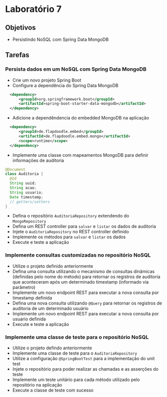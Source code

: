 # Laboratório 7

## Objetivos
- Persistindo NoSQL com Spring Data MongoDB

## Tarefas
### Persista dados em um NoSQL com Spring Data MongoDB
- Crie um novo projeto Spring Boot
- Configure a dependência do Spring Data MongoDB 
```xml
  <dependency>
      <groupId>org.springframework.boot</groupId>
      <artifactId>spring-boot-starter-data-mongodb</artifactId>
  </dependency>
```
- Adicione a dependêndencia do embedded MongoDB na aplicação
```xml
  <dependency>
      <groupId>de.flapdoodle.embed</groupId>
      <artifactId>de.flapdoodle.embed.mongo</artifactId>
      <scope>runtime</scope>
  </dependency>
```
- Implemente uma classe com mapeamentos MongoDB para definir informações de auditoria
```java
@Document
class Auditoria {
  @Id
  String uuid;
  String acao;
  String usuario;
  Date timestamp;
  // getters/setters
}
```
- Defina o repositório `AuditoriaRepository` extendendo do `MongoRepository`
- Defina um REST controller para `salvar` e `listar` os dados de auditoria
- Injete o `AuditoriaRepository` no REST controller definido
- Implemente os métodos para `salvar` e `listar` os dados
- Execute e teste a aplicação

### Implemente consultas customizadas no repositório NoSQL
- Utilize o projeto definido anteriormente
- Defina uma consulta utilizando o mecanismo de consultas dinâmicas (definidas pelo nome do método) para retornar os registros de auditoria que aconteceram após um determinado timestamp (informado via parâmetro)
- Implemente um novo endpoint REST para executar a nova consulta por timestamp definida
- Defina uma nova consulta utilizando `@Query` para retornar os registros de auditoria de um determinado usuário
- Implemente um novo endpoint REST para executar a nova consulta por usuario definida
- Execute e teste a aplicação 

### Implemente uma classe de teste para o repositório NoSQL
- Utilize o projeto defindo anteriormente
- Implemente uma classe de teste para o `AuditoriaRepository`
- Utilize a configuração `@SpringBootTest` para a implementação do unit test
- Injete o repositório para poder realizar as chamadas e as asserções do teste
- Implemente um teste unitário para cada método utilizado pelo repositório na aplicação
- Execute a classe de teste com sucesso
